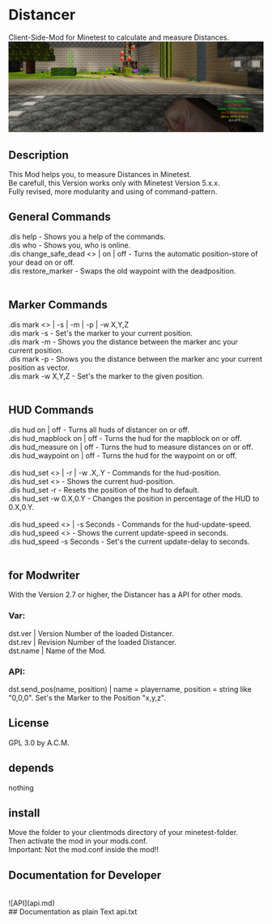 # Distancer
Client-Side-Mod for Minetest to calculate and measure Distances.<br>
![Screenshot 1](screenshot.png)
<br>
## Description
This Mod helps you, to measure Distances in Minetest.<br>
Be carefull, this Version works only with Minetest Version 5.x.x.
<br>
Fully revised, more modularity and using of command-pattern.
<br>
## General Commands
.dis help                                 - Shows you a help of the commands.<br>
.dis who                                  - Shows you, who is online.<br>
.dis change_safe_dead <> | on | off       - Turns the automatic position-store of your dead on or off.<br>
.dis restore_marker                       - Swaps the old waypoint with the deadposition.<br>
<br>
## Marker Commands
.dis mark <> | -s | -m | -p | -w X,Y,Z<br>
.dis mark -s                              - Set's the marker to your current position.<br>
.dis mark -m                              - Shows you the distance between the marker anc your current position.<br>
.dis mark -p                              - Shows you the distance between the marker anc your current position as vector.<br>
.dis mark -w X,Y,Z                        - Set's the marker to the given position.<br>
<br>
## HUD Commands
.dis hud on | off                         - Turns all huds of distancer on or off.<br>
.dis hud_mapblock on | off                - Turns the hud for the mapblock on or off.<br>
.dis hud_measure on | off                 - Turns the hud to measure distances on or off.<br>
.dis hud_waypoint on | off                - Turns the hud for the waypoint on or off.<br>
<br>
.dis hud_set <> | -r | -w .X,.Y           - Commands for the hud-position.<br>
.dis hud_set <>                           - Shows the current hud-position.<br>
.dis hud_set -r                           - Resets the position of the hud to default.<br>
.dis hud_set -w 0.X,0.Y                   - Changes the position in percentage of the HUD to 0.X,0.Y.<br>
<br>
.dis hud_speed <> | -s Seconds            - Commands for the hud-update-speed.<br>
.dis hud_speed <>                         - Shows the current update-speed in seconds.<br>
.dis hud_speed -s Seconds                 - Set's the current update-delay to seconds.<br>
<br>
## for Modwriter
With the Version 2.7 or higher, the Distancer has a API for other mods.<br>

### Var:
dst.ver                 | Version Number of the loaded Distancer.<br>
dst.rev                 | Revision Number of the loaded Distancer.<br>
dst.name                | Name of the Mod.<br>

### API:
dst.send_pos(name, position)   | name = playername, position = string like "0,0,0". Set's the Marker to the Position "x,y,z".<br>

## License
GPL 3.0 by A.C.M.<br>

## depends
nothing<br>

## install 
Move the folder to your clientmods directory of your minetest-folder.<br>
Then activate the mod in your mods.conf.<br>
Important: Not the mod.conf inside the mod!!<br>

## Documentation for Developer
<br>
![API](api.md)
<br>
## Documentation as plain Text
api.txt
